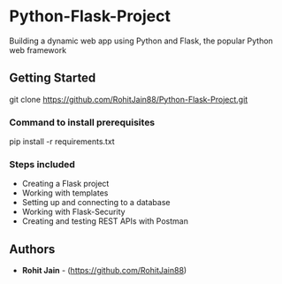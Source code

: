 # Python-Flask-Project

Building a dynamic web app using Python and Flask, the popular Python web framework

## Getting Started

git clone https://github.com/RohitJain88/Python-Flask-Project.git

### Command to install prerequisites

pip install -r requirements.txt


### Steps included

- Creating a Flask project
- Working with templates
- Setting up and connecting to a database
- Working with Flask-Security
- Creating and testing REST APIs with Postman

## Authors

* **Rohit Jain** - (https://github.com/RohitJain88)
